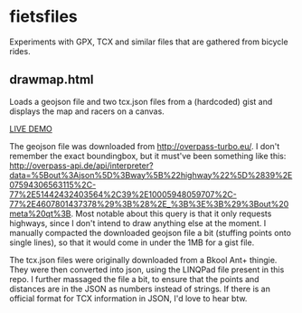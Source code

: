 fietsfiles
==========

Experiments with GPX, TCX and similar files that are gathered from bicycle rides.


drawmap.html
---
Loads a geojson file and two tcx.json files from a (hardcoded) gist and displays the map and racers on a canvas. 

[LIVE DEMO](https://rawgit.com/puf/fietsfiles/master/drawmap.html)

The geojson file was downloaded from http://overpass-turbo.eu/. I don't remember the exact boundingbox, but it must've been something like this: http://overpass-api.de/api/interpreter?data=%5Bout%3Ajson%5D%3Bway%5B%22highway%22%5D%2839%2E07594306563115%2C-77%2E51442432403564%2C39%2E10005948059707%2C-77%2E4607801437378%29%3B%28%2E_%3B%3E%3B%29%3Bout%20meta%20qt%3B. Most notable about this query is that it only requests highways, since I don't intend to draw anything else at the moment. I manually compacted the downloaded geojson file a bit (stuffing points onto single lines), so that it would come in under the 1MB for a gist file.

The tcx.json files were originally downloaded from a Bkool Ant+ thingie. They were then converted into json, using the LINQPad file present in this repo. I further massaged the file a bit, to ensure that the points and distances are in the JSON as numbers instead of strings. If there is an official format for TCX information in JSON, I'd love to hear btw.
